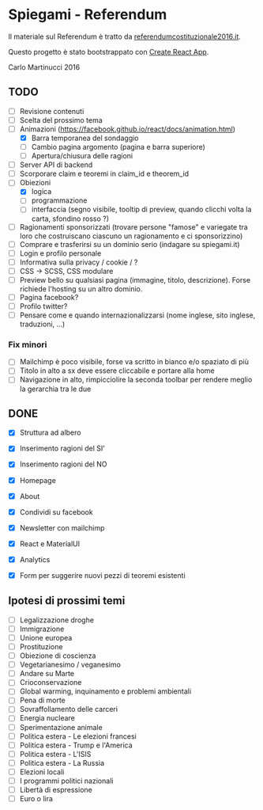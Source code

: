 # Spiegami - Referendum

Il materiale sul Referendum è tratto da [referendumcostituzionale2016.it](http://www.referendumcostituzionale2016.it/).

Questo progetto è stato bootstrappato con [Create React App](https://github.com/facebookincubator/create-react-app).

Carlo Martinucci 2016

## TODO

- [ ] Revisione contenuti
- [ ] Scelta del prossimo tema
- [ ] Animazioni (https://facebook.github.io/react/docs/animation.html)
  - [x] Barra temporanea del sondaggio
  - [ ] Cambio pagina argomento (pagina e barra superiore)
  - [ ] Apertura/chiusura delle ragioni
- [ ] Server API di backend
- [ ] Scorporare claim e teoremi in claim_id e theorem_id
- [ ] Obiezioni
  - [x] logica
  - [ ] programmazione
  - [ ] interfaccia (segno visibile, tooltip di preview, quando clicchi volta la carta, sfondino rosso ?)
- [ ] Ragionamenti sponsorizzati (trovare persone "famose" e variegate tra loro che costruiscano ciascuno un ragionamento e ci sponsorizzino)
- [ ] Comprare e trasferirsi su un dominio serio (indagare su spiegami.it)
- [ ] Login e profilo personale
- [ ] Informativa sulla privacy / cookie / ?
- [ ] CSS -> SCSS, CSS modulare
- [ ] Preview bello su qualsiasi pagina (immagine, titolo, descrizione). Forse richiede l'hosting su un altro dominio.
- [ ] Pagina facebook?
- [ ] Profilo twitter?
- [ ] Pensare come e quando internazionalizzarsi (nome inglese, sito inglese, traduzioni, ...)

### Fix minori
- [ ] Mailchimp è poco visibile, forse va scritto in bianco e/o spaziato di più 
- [ ] Titolo in alto a sx deve essere cliccabile e portare alla home
- [ ] Navigazione in alto, rimpicciolire la seconda toolbar per rendere meglio la gerarchia tra le due

## DONE

- [x] Struttura ad albero
- [x] Inserimento ragioni del SI'
- [x] Inserimento ragioni del NO
- [x] Homepage
- [x] About
- [x] Condividi su facebook
- [x] Newsletter con mailchimp
- [x] React e MaterialUI
- [x] Analytics
- [x] Form per suggerire nuovi pezzi di teoremi esistenti


## Ipotesi di prossimi temi
- [ ] Legalizzazione droghe
- [ ] Immigrazione
- [ ] Unione europea
- [ ] Prostituzione
- [ ] Obiezione di coscienza
- [ ] Vegetarianesimo / veganesimo
- [ ] Andare su Marte
- [ ] Crioconservazione
- [ ] Global warming, inquinamento e problemi ambientali
- [ ] Pena di morte
- [ ] Sovraffollamento delle carceri
- [ ] Energia nucleare
- [ ] Sperimentazione animale
- [ ] Politica estera - Le elezioni francesi
- [ ] Politica estera - Trump e l'America
- [ ] Politica estera - L'ISIS
- [ ] Politica estera - La Russia
- [ ] Elezioni locali
- [ ] I programmi politici nazionali
- [ ] Libertà di espressione
- [ ] Euro o lira
